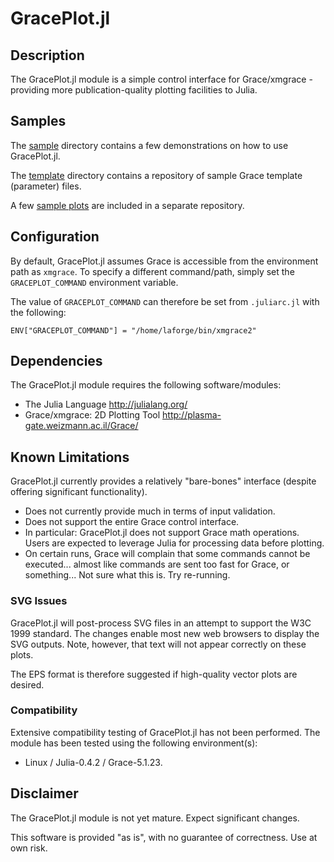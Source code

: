 # GracePlot.jl

## Description

The GracePlot.jl module is a simple control interface for Grace/xmgrace - providing more publication-quality plotting facilities to Julia.

## Samples

The [sample](sample/) directory contains a few demonstrations on how to use GracePlot.jl.

The [template](sample/template/) directory contains a repository of sample Grace template (parameter) files.

A few [sample plots](https://github.com/ma-laforge/FileRepo/tree/master/GracePlot/sampleplots/) are included in a separate repository.

## Configuration

By default, GracePlot.jl assumes Grace is accessible from the environment path as `xmgrace`.  To specify a different command/path, simply set the `GRACEPLOT_COMMAND` environment variable.

The value of `GRACEPLOT_COMMAND` can therefore be set from `.juliarc.jl` with the following:

	ENV["GRACEPLOT_COMMAND"] = "/home/laforge/bin/xmgrace2"

## Dependencies

The GracePlot.jl module requires the following software/modules:

 - The Julia Language <http://julialang.org/>
 - Grace/xmgrace: 2D Plotting Tool <http://plasma-gate.weizmann.ac.il/Grace/>

## Known Limitations

GracePlot.jl currently provides a relatively "bare-bones" interface (despite offering significant functionality).

 - Does not currently provide much in terms of input validation.
 - Does not support the entire Grace control interface.
  - In particular: GracePlot.jl does not support Grace math operations.  Users are expected to leverage Julia for processing data before plotting.
 - On certain runs, Grace will complain that some commands cannot be executed... almost like commands are sent too fast for Grace, or something...  Not sure what this is.  Try re-running.

### SVG Issues

GracePlot.jl will post-process SVG files in an attempt to support the W3C 1999 standard.  The changes enable most new web browsers to display the SVG outputs.  Note, however, that text will not appear correctly on these plots.

The EPS format is therefore suggested if high-quality vector plots are desired.

### Compatibility

Extensive compatibility testing of GracePlot.jl has not been performed.  The module has been tested using the following environment(s):

 - Linux / Julia-0.4.2 / Grace-5.1.23.

## Disclaimer

The GracePlot.jl module is not yet mature.  Expect significant changes.

This software is provided "as is", with no guarantee of correctness.  Use at own risk.
